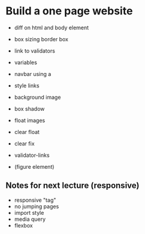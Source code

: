 # Build a one page website

* diff on html and body element
* box sizing border box
* link to validators
* variables
* navbar using a
* style links
* background image
* box shadow

* float images
* clear float
* clear fix

* validator-links
* (figure element)



## Notes for next lecture (responsive)

* responsive "tag"
* no jumping pages
* import style
* media query
* flexbox
